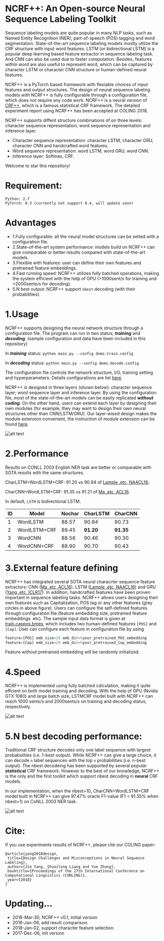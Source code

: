 NCRF++: An Open-source Neural Sequence Labeling Toolkit
======
Sequence labeling models are quite popular in many NLP tasks, such as Named Entity Recognition (NER), part-of-speech (POS) tagging and word segmentation. State-of-the-art sequence labeling models mostly utilize the CRF structure with input word features. LSTM (or bidirectional LSTM) is a popular deep learning based feature extractor in sequence labeling task. And CNN can also be used due to faster computation. Besides, features within word are also useful to represent word, which can be captured by character LSTM or character CNN structure or human-defined neural features.

NCRF++ is a PyTorch based framework with flexiable choices of input features and output structures. The design of neural sequence labeling models with NCRF++ is fully configurable through a configuration file, which does not require any code work. NCRF++ is a neural version of [CRF++](http://taku910.github.io/crfpp/), which is a famous statistical CRF framework. The detailed experiment report using NCRF++ has been accepted at COLING 2018.

NCRF++ supports diffent structure combinations of on three levels: character sequence representation, word sequence representation and inference layer.

* Character sequence representation: character LSTM, character GRU, character CNN and handcrafted word features.
* Word sequence representation: word LSTM, word GRU, word CNN.
* Inference layer: Softmax, CRF.


Welcome to star this repository!

Requirement:
======
	Python: 2.7   
	PyTorch: 0.3 (currently not support 0.4, will update soon)


Advantages
========
* 1.Fully configurable: all the neural model structures can be setted with a configuration file.
* 2.State-of-the-art system performance: models build on NCRF++ can give comparable or better results compared with state-of-the-art models.
* 3.Flexible with features: user can define their own features and pretrained feature embeddings.
* 4.Fast running speed: NCRF++ utilizes fully batched operations, making the system efficient with the help of GPU (>1000sent/s for training and >2000sents/s for decoding).
* 5.N best output: NCRF++ support `nbest` decoding (with their probabilities).


1.Usage
=========
NCRF++ supports designing the neural network structure through a configuration file. The program can run in two status; ***training*** and ***decoding***. (sample configuration and data have been included in this repository)  

In ***training*** status:
`python main.py --config demo.train.config`

In ***decoding*** status:
`python main.py --config demo.decode.config`

The configuration file controls the network structure, I/O, training setting and hyperparameters. Details configurations are list [here](readme/Configuration.md). 

NCRF++ is designed in three layers (shown below): character sequence layer; word sequence layer and inference layer. By using the configuration file, most of the state-of-the-art models can be easily replicated ***without coding***. On the other hand, users can extend each layer by designing their own modules (for example, they may want to design their own neural structures other than CNN/LSTM/GRU). Our layer-wised design makes the module extension convenient, the instruction of module extension can be found [here](readme/Extension.md).

![alt text](readme/architecture.png "Layer-size design")

2.Performance
=========
Results on CONLL 2003 English NER task are better or comparable with SOTA results with the same structures. 

CharLSTM+WordLSTM+CRF: 91.20 vs 90.94 of [Lample .etc, NAACL16](http://www.aclweb.org/anthology/N/N16/N16-1030.pdf);

CharCNN+WordLSTM+CRF:  91.35 vs 91.21 of [Ma .etc, ACL16](http://www.aclweb.org/anthology/P/P16/P16-1101.pdf).   

In default, `LSTM` is bidirectional LSTM.    

|ID| Model | Nochar | CharLSTM |CharCNN   
|---|--------- | --- | --- | ------    
|1| WordLSTM | 88.57 | 90.84 | 90.73  
|2| WordLSTM+CRF | 89.45 | **91.20** | **91.35** 
|3| WordCNN |  88.56| 90.46 | 90.30  
|4| WordCNN+CRF |  88.90 | 90.70 | 90.43  


3.External feature defining
=========
NCRF++ has integrated several SOTA neural characrter sequence feature extractors: CNN ([Ma .etc, ACL16](http://www.aclweb.org/anthology/P/P16/P16-1101.pdf)), LSTM ([Lample .etc, NAACL16](http://www.aclweb.org/anthology/N/N16/N16-1030.pdf)) and GRU ([Yang .etc, ICLR17](https://arxiv.org/pdf/1703.06345.pdf)). In addition, handcrafted features have been proven important in sequence labeling tasks. NCRF++ allows users designing their own features such as Capitalization, POS tag or any other features (grey circles in above figure). Users can configure the self-defined features through configuration file (feature embedding size, pretrained feature embeddings .etc). The sample input data format is given at [train.cappos.bmes](sample_data/train.cappos.bmes), which includes two human-defined features `[POS]` and `[Cap]`.
User can configure each feature in configuration file by using 

```Python
feature=[POS] emb_size=20 emb_dir=%your_pretrained_POS_embedding
feature=[Cap] emb_size=20 emb_dir=%your_pretrained_Cap_embedding
```

Feature without pretrained embedding will be randomly initialized.


4.Speed
=========
NCRF++ is implemented using fully batched calculation, making it quite effcient on both model training and decoding. With the help of GPU (Nvidia GTX 1080) and large batch size, LSTMCRF model built with NCRF++ can reach 1000 sents/s and 2000sents/s on training and decoding status, respectively.

![alt text](readme/speed.png "System speed on NER data")


5.N best decoding performance:
=========
Traditional CRF structure decodes only one label sequence with largest probabolities (i.e. 1-best output). While NCRF++ can give a large choice, it can decode `n` label sequences with the top `n` probabilities (i.e. n-best output). The nbest decodeing has been supported by several popular **statistical** CRF framework. However to the best of our knowledge, NCRF++ is the only and the first toolkit which support nbest decoding in **neural** CRF models. 

In our implementation, when the nbest=10, CharCNN+WordLSTM+CRF model built in NCRF++ can give 97.47% oracle F1-value (F1 = 91.35% when nbest=1) on CoNLL 2003 NER task.

![alt text](readme/nbest.png  "N best decoding oracle result")


Cite: 
========
If you use experiments results of NCRF++, please cite our COLING paper:

    @article{yang2018design,  
     title={Design Challenges and Misconceptions in Neural Sequence Labeling},  
     author={Jie Yang, Shuailong Liang and Yue Zhang},  
     booktitle={Proceedings of the 27th International Conference on Computational Linguistics (CONLING)},
     year={2018}  
    }


Updating...
====
* 2018-Mar-30, NCRF++ v0.1, initial version
* 2018-Jan-06, add result comparison.
* 2018-Jan-02, support character feature selection. 
* 2017-Dec-06, init version

